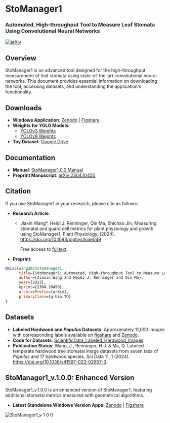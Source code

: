 
# StoManager1 
### Automated, High-throughput Tool to Measure Leaf Stomata Using Convolutional Neural Networks

[![arXiv](https://img.shields.io/badge/arXiv-arXiv:2304.10450-b31b1b.svg?style=plastic)](https://arxiv.org/abs/arXiv:2304.10450) 

## Overview
StoManager1 is an advanced tool designed for the high-throughput measurement of leaf stomata using state-of-the-art convolutional neural networks. This document provides essential information on downloading the tool, accessing datasets, and understanding the application's functionality.

## Downloads
- **Windows Application**: [Zenodo](https://doi.org/10.5281/zenodo.7686022) | [Figshare](http://doi.org/10.6084/m9.figshare.22205020)
- **Weights for YOLO Models**:
  - [YOLOv3 Weights](https://drive.google.com/file/d/1-6XFtIso7OH5RHLqWlOpKoq-IhdYKWqx/view?usp=share_link)
  - [YOLOv8 Weights](https://drive.google.com/file/d/1zKTrbJmZuXKjVr64LX5P_vdNL3AqhX5i/view?usp=share_link)
- **Toy Dataset**: [Google Drive](https://drive.google.com/drive/folders/1kSicatjBYj1BYc0TWhrRvXRALocct6sI?usp=share_link)

## Documentation
- **Manual**: [StoManager1.0.0 Manual](https://github.com/JiaxinWang123/StoManager1/blob/main/StoManager1.0.0_Manual.pdf)
- **Preprint Manuscript**: [arXiv:2304.10450](https://arxiv.org/abs/arXiv:2304.10450)

## Citation
If you use StoManager1 in your research, please cite as follows:

- **Research Article**:
  - Jiaxin Wang*, Heidi J. Renninger, Qin Ma, Shichao Jin, Measuring stomatal and guard cell metrics for plant physiology and growth using StoManager1, Plant Physiology, (2024). https://doi.org/10.1093/plphys/kiae049

    Free access to [fulltext](https://academic.oup.com/plphys/advance-article/doi/10.1093/plphys/kiae049/7595555?utm_source=authortollfreelink&utm_campaign=plphys&utm_medium=email&guestAccessKey=2a1005fc-39d4-493a-b09e-123d8962bb1c).

- **Preprint**:
```bibtex
@misc{wang2023stomanager1,
      title={StoManager1: Automated, High-throughput Tool to Measure Leaf Stomata Using Convolutional Neural Networks}, 
      author={Jiaxin Wang and Heidi J. Renninger and Qin Ma},
      year={2023},
      eprint={2304.10450},
      archivePrefix={arXiv},
      primaryClass={q-bio.TO}
}
```

## Datasets
- **Labeled Hardwood and *Populus* Datasets**: Approximately 11,000 images with corresponding labels available on [figshare](https://doi.org/10.6084/m9.figshare.22255873) and [Zenodo](https://doi.org/10.5281/zenodo.8266240).
- **Code for Datasets**: [ScientificData_Labeled_Hardwood_Images](https://github.com/JiaxinWang123/ScientificData_Labeled_Hardwood_Images)
- **Publication Status**: Wang, J., Renninger, H.J. & Ma, Q. Labeled temperate hardwood tree stomatal image datasets from seven taxa of _Populus_ and 17 hardwood species. Sci Data 11, 1 (2024). https://doi.org/10.1038/s41597-023-02657-3.

## StoManager1_v.1.0.0: Enhanced Version
StoManager1_v.1.0.0 is an enhanced version of StoManager1, featuring additional stomatal metrics measured with geometrical algorithms.

- **Latest Standalone Windows Version Apps**: [Zenodo](https://doi.org/10.5281/zenodo.7686022) | [Figshare](http://doi.org/10.6084/m9.figshare.22205020)
  
![StoManager1_v 1 0 0](https://github.com/JiaxinWang123/StoManager1/assets/98176596/2e15a57f-1de9-409d-b888-71adc53524ed)

